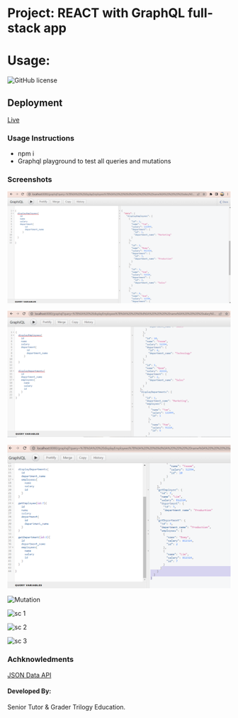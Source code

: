 
# Project: REACT with GraphQL full-stack app
# Usage:
![GitHub license](https://img.shields.io/badge/license-MIT-red.svg)

## Deployment
[Live](https://graphqlfetchapp.herokuapp.com/)


### Usage Instructions 
* npm i 
* Graphql playground to test all queries and mutations

### Screenshots

![Screen1](./Screenshots/Capture1.PNG)

![Screen2](./Screenshots/Capture2.PNG)

![Screen1](./Screenshots/Capture3.PNG)

![Mutation](Screenshots/mutationapollo.PNG)


![sc 1  ](./Screenshot/screehsot1.PNG)

![sc 2  ](./Screenshot/screehsot2.PNG)

![sc 3  ](./Screenshot/screehsot3.PNG)




### Achknowledments
[JSON Data API](https://www.onlinedatagenerator.com/)

#### Developed By:

Senior Tutor & Grader
Trilogy Education.

